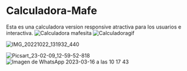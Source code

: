 # Calculadora-Mafe
Esta es una calculadora version responsive 
atractiva para los usuarios e interactiva.
![Calculadora mafesita](https://user-images.githubusercontent.com/116750999/204414597-acc10f74-de12-4c6e-aebc-6aa4d6417da2.png)
![Calculadoragif](https://user-images.githubusercontent.com/116750999/212441301-6273414f-6bbc-4c88-a5e7-f8a2fb748993.gif)




![IMG_20221022_131932_440](https://user-images.githubusercontent.com/116750999/217895729-10a5baf8-52af-4983-8d58-85a8625a540a.jpg)

![Picsart_23-02-09_12-59-52-818](https://user-images.githubusercontent.com/116750999/217899197-940cabaa-0cc7-460a-b168-2338e6f7559f.jpg)
![Imagen de WhatsApp 2023-03-16 a las 10 17 43](https://user-images.githubusercontent.com/116750999/226081212-ee77eb01-44f2-4cda-a6af-907cb5957440.jpg)

